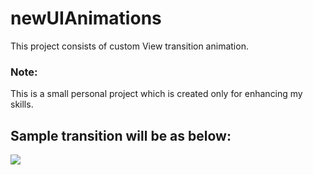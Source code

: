 # newUIAnimations

This project consists of custom View transition animation.
### Note:
This is a small personal project which is created only for enhancing my skills. 

## Sample transition will be as below:

![](https://github.com/venkatnaraharisetty/newUIAnimations/blob/master/newUiAnimationsSample.GIF)
